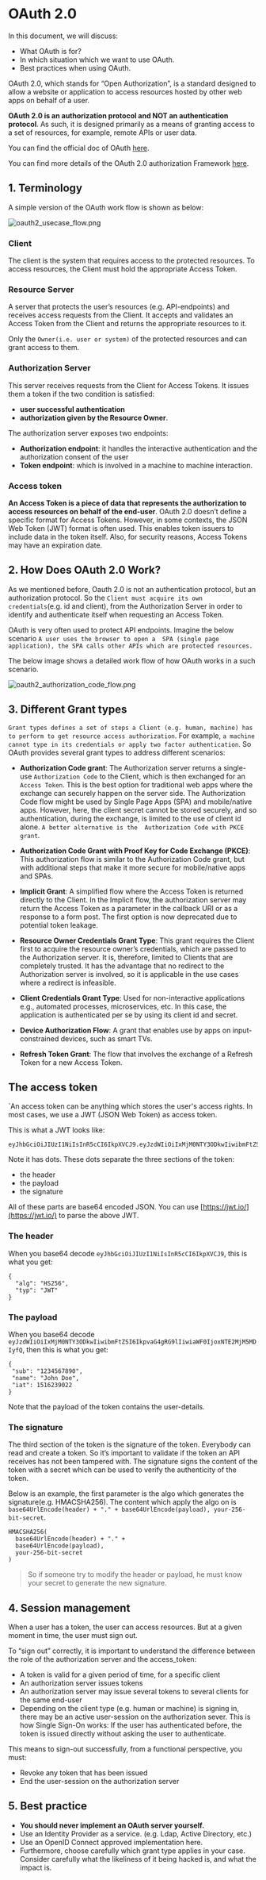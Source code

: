 # OAuth 2.0 

In this document, we will discuss:
- What OAuth is for?
- In which situation which we want to use OAuth.
- Best practices when using OAuth.

OAuth 2.0, which stands for “Open Authorization”, is a standard designed to allow a website or application to access 
resources hosted by other web apps on behalf of a user.

**OAuth 2.0 is an authorization protocol and NOT an authentication protocol**. As such, it is designed primarily 
as a means of granting access to a set of resources, for example, remote APIs or user data.

You can find the official doc of OAuth [here](https://oauth.net/2/).

You can find more details of the OAuth 2.0 authorization Framework [here](https://datatracker.ietf.org/doc/html/rfc6749).

## 1. Terminology

A simple version of the OAuth work flow is shown as below:

![oauth2_usecase_flow.png](../../../images/oauth2_usecase_flow.png)


### Client

The client is the system that requires access to the protected resources. To access resources, the Client must hold the appropriate Access Token.

### Resource Server

A server that protects the user’s resources (e.g. API-endpoints) and receives access requests from the Client. 
It accepts and validates an Access Token from the Client and returns the appropriate resources to it.

Only the `Owner(i.e. user or system)` of the protected resources and can grant access to them.

### Authorization Server

This server receives requests from the Client for Access Tokens. It issues them a token if the two condition is satisfied:
- **user successful authentication** 
- **authorization given by the Resource Owner**. 

The authorization server exposes two endpoints: 
- **Authorization endpoint**: it handles the interactive authentication and the authorization consent of the user
- **Token endpoint**: which is involved in a machine to machine interaction.

### Access token

**An Access Token is a piece of data that represents the authorization to access resources on behalf of the end-user**. 
OAuth 2.0 doesn’t define a specific format for Access Tokens. However, in some contexts, the JSON Web Token (JWT) 
format is often used. This enables token issuers to include data in the token itself. Also, for security reasons, 
Access Tokens may have an expiration date.

## 2. How Does OAuth 2.0 Work?

As we mentioned before, Oauth 2.0 is not an authentication protocol, but an authorization protocol. 
So the `Client must acquire its own credentials`(e.g. id and client), from the Authorization Server in order to 
identify and authenticate itself when requesting an Access Token.

OAuth is very often used to protect API endpoints. Imagine the below scenario `A user uses the browser to open a 
SPA (single page application), the SPA calls other APIs which are protected resources.`

The below image shows a detailed work flow of how OAuth works in a such scenario.

![oauth2_authorization_code_flow.png](../../../images/oauth2_authorization_code_flow.png)

## 3. Different Grant types

`Grant types defines a set of steps a Client (e.g. human, machine) has to perform to get resource access authorization`.
 For example, `a machine cannot type in its credentials or apply two factor authentication`. So OAuth provides several 
grant types to address different scenarios:

- **Authorization Code grant**: The Authorization server returns a single-use `Authorization Code` to the Client, 
      which is then exchanged for an `Access Token`. This is the best option for traditional web apps where the 
      exchange can securely happen on the server side. The Authorization Code flow might be used by Single Page 
      Apps (SPA) and mobile/native apps. However, here, the client secret cannot be stored securely, and so 
      authentication, during the exchange, is limited to the use of client id alone. `A better alternative is the 
      Authorization Code with PKCE grant`.
- **Authorization Code Grant with Proof Key for Code Exchange (PKCE)**: This authorization flow is similar to the 
      Authorization Code grant, but with additional steps that make it more secure for mobile/native apps and SPAs.

- **Implicit Grant**: A simplified flow where the Access Token is returned directly to the Client. In the Implicit 
   flow, the authorization server may return the Access Token as a parameter in the callback URI or as a response 
    to a form post. The first option is now deprecated due to potential token leakage.


- **Resource Owner Credentials Grant Type**: This grant requires the Client first to acquire the resource 
      owner’s credentials, which are passed to the Authorization server. It is, therefore, limited to Clients that 
       are completely trusted. It has the advantage that no redirect to the Authorization server is involved, 
       so it is applicable in the use cases where a redirect is infeasible.

- **Client Credentials Grant Type**: Used for non-interactive applications e.g., automated 
     processes, microservices, etc. In this case, the application is authenticated per se by using its client id and secret.

- **Device Authorization Flow**: A grant that enables use by apps on input-constrained devices, such as smart TVs.

- **Refresh Token Grant**: The flow that involves the exchange of a Refresh Token for a new Access Token.

## The access token

`An access token can be anything which stores the user's access rights. In most cases, we use a JWT (JSON Web Token) as access token.

This is what a JWT looks like:

```text
eyJhbGciOiJIUzI1NiIsInR5cCI6IkpXVCJ9.eyJzdWIiOiIxMjM0NTY3ODkwIiwibmFtZSI6IkpvaG4gRG9lIiwiaWF0IjoxNTE2MjM5MDIyfQ.SflKxwRJSMeKKF2QT4fwpMeJf36POk6yJV_adQssw5c
```

Note it has dots. These dots separate the three sections of the token:

- the header
- the payload
- the signature

All of these parts are base64 encoded JSON. You can use [https://jwt.io/](https://jwt.io/) to parse the above JWT.

### The header
When you base64 decode `eyJhbGciOiJIUzI1NiIsInR5cCI6IkpXVCJ9`, this is what you get:

```text
{
  "alg": "HS256",
  "typ": "JWT"
}

```

### The payload
When you base64 decode `eyJzdWIiOiIxMjM0NTY3ODkwIiwibmFtZSI6IkpvaG4gRG9lIiwiaWF0IjoxNTE2MjM5MDIyfQ`, then this is what you get:

```text
{
 "sub": "1234567890",
 "name": "John Doe",
 "iat": 1516239022
}
```

Note that the payload of the token contains the user-details.

### The signature

The third section of the token is the signature of the token. Everybody can read and create a token. 
So it’s important to validate if the token an API receives has not been tampered with. The signature
signs the content of the token with a secret which can be used to verify the authenticity of the token.

Below is an example, the first parameter is the algo which generates the signature(e.g. HMACSHA256). The content which
apply the algo on is `base64UrlEncode(header) + "." + base64UrlEncode(payload), your-256-bit-secret`. 
```text
HMACSHA256(
  base64UrlEncode(header) + "." +
  base64UrlEncode(payload),
  your-256-bit-secret
)
```

> So if someone try to modify the header or payload, he must know your secret to generate the new signature.

## 4. Session management

When a user has a token, the user can access resources. But at a given moment in time, the user must sign out.

To “sign out” correctly, it is important to understand the difference between the role of the authorization server and the access_token:

- A token is valid for a given period of time, for a specific client
- An authorization server issues tokens
- An authorization server may issue several tokens to several clients for the same end-user
- Depending on the client type (e.g. human or machine)  is signing in, there may be an active user-session 
    on the authorization sever. This is how Single Sign-On works: If the user has authenticated before, 
     the token is issued directly without asking the user to authenticate.

This means to sign-out successfully, from a functional perspective, you must:

- Revoke any token that has been issued
- End the user-session on the authorization server

## 5. Best practice

- **You should never implement an OAuth server yourself.**
- Use an Identity Provider as a service. (e.g. Ldap, Active Directory, etc.)
- Use an OpenID Connect approved implementation here.
- Furthermore, choose carefully which grant type applies in your case. Consider carefully what the 
  likeliness of it being hacked is, and what the impact is.



